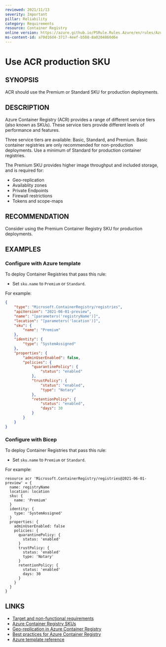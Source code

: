 ```yaml
---
reviewed: 2021/11/13
severity: Important
pillar: Reliability
category: Requirements
resource: Container Registry
online version: https://azure.github.io/PSRule.Rules.Azure/en/rules/Azure.ACR.MinSku/
ms-content-id: a70d16d4-3717-4eef-b588-8a0204860d6e
---
```


# Use ACR production SKU

## SYNOPSIS

ACR should use the Premium or Standard SKU for production deployments.

## DESCRIPTION

Azure Container Registry (ACR) provides a range of different service tiers (also known as SKUs).
These service tiers provide different levels of performance and features.

Three service tiers are available: Basic, Standard, and Premium.
Basic container registries are only recommended for non-production deployments.
Use a minimum of Standard for production container registries.

The Premium SKU provides higher image throughput and included storage, and is required for:

- Geo-replication
- Availablity zones
- Private Endpoints
- Firewall restrictions
- Tokens and scope-maps

## RECOMMENDATION

Consider using the Premium Container Registry SKU for production deployments.

## EXAMPLES

### Configure with Azure template

To deploy Container Registries that pass this rule:

- Set `sku.name` to `Premium` or `Standard`.

For example:

```json
{
    "type": "Microsoft.ContainerRegistry/registries",
    "apiVersion": "2021-06-01-preview",
    "name": "[parameters('registryName')]",
    "location": "[parameters('location')]",
    "sku": {
        "name": "Premium"
    },
    "identity": {
        "type": "SystemAssigned"
    },
    "properties": {
        "adminUserEnabled": false,
        "policies": {
            "quarantinePolicy": {
                "status": "enabled"
            },
            "trustPolicy": {
                "status": "enabled",
                "type": "Notary"
            },
            "retentionPolicy": {
                "status": "enabled",
                "days": 30
            }
        }
    }
}
```

### Configure with Bicep

To deploy Container Registries that pass this rule:

- Set `sku.name` to `Premium` or `Standard`.

For example:

```bicep
resource acr 'Microsoft.ContainerRegistry/registries@2021-06-01-preview' = {
  name: registryName
  location: location
  sku: {
    name: 'Premium'
  }
  identity: {
    type: 'SystemAssigned'
  }
  properties: {
    adminUserEnabled: false
    policies: {
      quarantinePolicy: {
        status: 'enabled'
      }
      trustPolicy: {
        status: 'enabled'
        type: 'Notary'
      }
      retentionPolicy: {
        status: 'enabled'
        days: 30
      }
    }
  }
}
```

## LINKS

- [Target and non-functional requirements](https://learn.microsoft.com/azure/architecture/framework/resiliency/design-requirements)
- [Azure Container Registry SKUs](https://docs.microsoft.com/azure/container-registry/container-registry-skus)
- [Geo-replication in Azure Container Registry](https://docs.microsoft.com/azure/container-registry/container-registry-geo-replication)
- [Best practices for Azure Container Registry](https://docs.microsoft.com/azure/container-registry/container-registry-best-practices#geo-replicate-multi-region-deployments)
- [Azure template reference](https://docs.microsoft.com/azure/templates/microsoft.containerregistry/registries)
